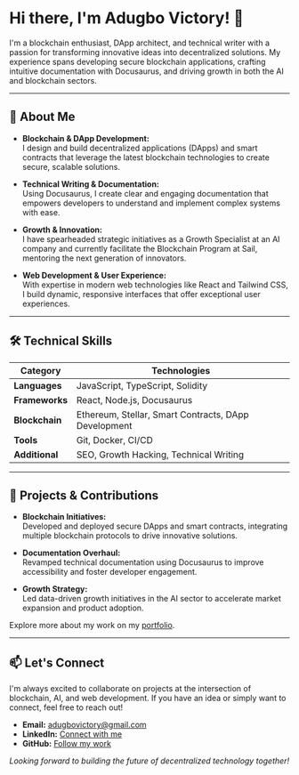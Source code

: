 # Hi there, I'm Adugbo Victory! 👋

I'm a blockchain enthusiast, DApp architect, and technical writer with a passion for transforming innovative ideas into decentralized solutions. My experience spans developing secure blockchain applications, crafting intuitive documentation with Docusaurus, and driving growth in both the AI and blockchain sectors.

---

## 🚀 About Me

- **Blockchain & DApp Development:**  
  I design and build decentralized applications (DApps) and smart contracts that leverage the latest blockchain technologies to create secure, scalable solutions.

- **Technical Writing & Documentation:**  
  Using Docusaurus, I create clear and engaging documentation that empowers developers to understand and implement complex systems with ease.

- **Growth & Innovation:**  
  I have spearheaded strategic initiatives as a Growth Specialist at an AI company and currently facilitate the Blockchain Program at Sail, mentoring the next generation of innovators.

- **Web Development & User Experience:**  
  With expertise in modern web technologies like React and Tailwind CSS, I build dynamic, responsive interfaces that offer exceptional user experiences.

---

## 🛠️ Technical Skills

| **Category**       | **Technologies**                                      |
| ------------------ | ----------------------------------------------------- |
| **Languages**      | JavaScript, TypeScript, Solidity                      |
| **Frameworks**     | React, Node.js, Docusaurus                            |
| **Blockchain**     | Ethereum, Stellar, Smart Contracts, DApp Development  |
| **Tools**          | Git, Docker, CI/CD                                    |
| **Additional**     | SEO, Growth Hacking, Technical Writing                |

---

## 🔭 Projects & Contributions

- **Blockchain Initiatives:**  
  Developed and deployed secure DApps and smart contracts, integrating multiple blockchain protocols to drive innovative solutions.

- **Documentation Overhaul:**  
  Revamped technical documentation using Docusaurus to improve accessibility and foster developer engagement.

- **Growth Strategy:**  
  Led data-driven growth initiatives in the AI sector to accelerate market expansion and product adoption.

Explore more about my work on my [portfolio](https://adugbo-victory.vercel.app/).

---

## 📫 Let's Connect

I'm always excited to collaborate on projects at the intersection of blockchain, AI, and web development. If you have an idea or simply want to connect, feel free to reach out!

- **Email:** [adugbovictory@gmail.com](mailto:adugbovictory@gmail.com)
- **LinkedIn:** [Connect with me](https://www.linkedin.com/in/adugbovictory)
- **GitHub:** [Follow my work](https://github.com/veektrie)

*Looking forward to building the future of decentralized technology together!*
